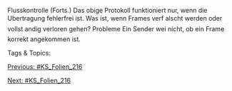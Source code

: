 Flusskontrolle (Forts.)
Das obige Protokoll funktioniert nur, wenn die Ubertragung fehlerfrei ist. Was ist,
wenn Frames verf alscht werden oder vollst andig verloren gehen?
Probleme
Ein Sender wei nicht, ob ein Frame korrekt angekommen ist.

   Tags & Topics:
   

[Previous: #KS_Folien_216](KS_Folien_216.md)

[Next: #KS_Folien_216](KS_Folien_216.md)